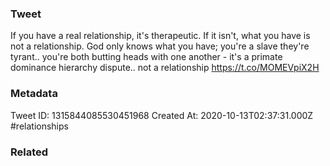 ### Tweet
If you have a real relationship, it's therapeutic. If it isn't, what you have is not a relationship. God only knows what you have; you're a slave they're tyrant.. you're both butting heads with one another - it's a primate dominance hierarchy dispute.. not a relationship https://t.co/MOMEVpiX2H

### Metadata
Tweet ID: 1315844085530451968
Created At: 2020-10-13T02:37:31.000Z
#relationships 

### Related

